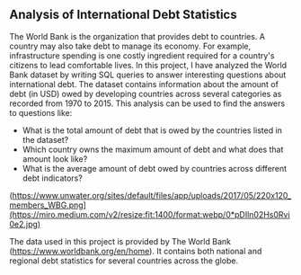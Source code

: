 ## Analysis of International Debt Statistics
The World Bank is the organization that provides debt to countries. A country may also take debt to manage its economy. For example, infrastructure spending is one costly ingredient required for a country's citizens to lead comfortable lives.
In this project, I have analyzed the World Bank dataset by writing SQL queries to answer interesting questions about international debt. The dataset contains information about the amount of debt (in USD) owed by developing countries across several categories as recorded from 1970 to 2015. This analysis can be used to find the answers to questions like:

* What is the total amount of debt that is owed by the countries listed in the dataset?
* Which country owns the maximum amount of debt and what does that amount look like?
* What is the average amount of debt owed by countries across different debt indicators?

(https://www.unwater.org/sites/default/files/app/uploads/2017/05/220x120_members_WBG.png](https://miro.medium.com/v2/resize:fit:1400/format:webp/0*pDIln02Hs0Rvi0e2.jpg)
  
The data used in this project is provided by The World Bank (https://www.worldbank.org/en/home). It contains both national and regional debt statistics for several countries across the globe.
